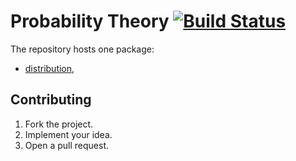 # Probability Theory [![Build Status][status-svg]][status-url]

The repository hosts one package:

* [distribution](distribution),

## Contributing

1. Fork the project.
2. Implement your idea.
3. Open a pull request.

[status-svg]: https://travis-ci.org/ready-steady/probability.svg?branch=master
[status-url]: https://travis-ci.org/ready-steady/probability

